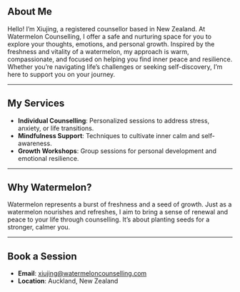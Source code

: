 
## About Me  

Hello! I’m Xiujing, a registered counsellor based in New Zealand. At Watermelon Counselling, I offer a safe and nurturing space for you to explore your thoughts, emotions, and personal growth. Inspired by the freshness and vitality of a watermelon, my approach is warm, compassionate, and focused on helping you find inner peace and resilience. Whether you’re navigating life’s challenges or seeking self-discovery, I’m here to support you on your journey.  

---

## My Services  

- **Individual Counselling**: Personalized sessions to address stress, anxiety, or life transitions.  
- **Mindfulness Support**: Techniques to cultivate inner calm and self-awareness.  
- **Growth Workshops**: Group sessions for personal development and emotional resilience.  

---

## Why Watermelon?  

Watermelon represents a burst of freshness and a seed of growth. Just as a watermelon nourishes and refreshes, I aim to bring a sense of renewal and peace to your life through counselling. It’s about planting seeds for a stronger, calmer you.  

---

## Book a Session  

- **Email**: xiujing@watermeloncounselling.com  
- **Location**: Auckland, New Zealand  